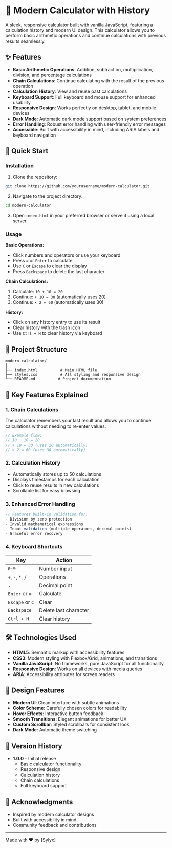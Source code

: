 # 🔢 Modern Calculator with History

A sleek, responsive calculator built with vanilla JavaScript, featuring a calculation history and modern UI design. This calculator allows you to perform basic arithmetic operations and continue calculations with previous results seamlessly.

## ✨ Features

- **Basic Arithmetic Operations**: Addition, subtraction, multiplication, division, and percentage calculations
- **Chain Calculations**: Continue calculating with the result of the previous operation
- **Calculation History**: View and reuse past calculations
- **Keyboard Support**: Full keyboard and mouse support for enhanced usability
- **Responsive Design**: Works perfectly on desktop, tablet, and mobile devices
- **Dark Mode**: Automatic dark mode support based on system preferences
- **Error Handling**: Robust error handling with user-friendly error messages
- **Accessible**: Built with accessibility in mind, including ARIA labels and keyboard navigation

## 🚀 Quick Start

### Installation

1. Clone the repository:
```bash
git clone https://github.com/yourusername/modern-calculator.git
```

2. Navigate to the project directory:
```bash
cd modern-calculator
```

3. Open `index.html` in your preferred browser or serve it using a local server.

### Usage

**Basic Operations:**
- Click numbers and operators or use your keyboard
- Press `=` or `Enter` to calculate
- Use `C` or `Escape` to clear the display
- Press `Backspace` to delete the last character

**Chain Calculations:**
1. Calculate: `10 + 10 = 20`
2. Continue: `+ 10 = 30` (automatically uses 20)
3. Continue: `× 2 = 60` (automatically uses 30)

**History:**
- Click on any history entry to use its result
- Clear history with the trash icon
- Use `Ctrl + H` to clear history via keyboard

## 📁 Project Structure

```
modern-calculator/
│
├── index.html          # Main HTML file
├── styles.css          # All styling and responsive design
└── README.md          # Project documentation
```

## 🎯 Key Features Explained

### 1. Chain Calculations
The calculator remembers your last result and allows you to continue calculations without needing to re-enter values:

```javascript
// Example flow:
// 10 + 10 = 20
// + 10 = 30 (uses 20 automatically)
// × 2 = 60 (uses 30 automatically)
```

### 2. Calculation History
- Automatically stores up to 50 calculations
- Displays timestamps for each calculation
- Click to reuse results in new calculations
- Scrollable list for easy browsing

### 3. Enhanced Error Handling
```javascript
// Features built-in validation for:
- Division by zero protection
- Invalid mathematical expressions
- Input validation (multiple operators, decimal points)
- Graceful error recovery
```

### 4. Keyboard Shortcuts
| Key | Action |
|-----|--------|
| `0-9` | Number input |
| `+`, `-`, `*`, `/` | Operations |
| `.` | Decimal point |
| `Enter` or `=` | Calculate |
| `Escape` or `C` | Clear |
| `Backspace` | Delete last character |
| `Ctrl + H` | Clear history |

## 🛠️ Technologies Used

- **HTML5**: Semantic markup with accessibility features
- **CSS3**: Modern styling with Flexbox/Grid, animations, and transitions
- **Vanilla JavaScript**: No frameworks, pure JavaScript for all functionality
- **Responsive Design**: Works on all devices with media queries
- **ARIA**: Accessibility attributes for screen readers

## 🎨 Design Features

- **Modern UI**: Clean interface with subtle animations
- **Color Scheme**: Carefully chosen colors for readability
- **Hover Effects**: Interactive button feedback
- **Smooth Transitions**: Elegant animations for better UX
- **Custom Scrollbar**: Styled scrollbars for consistent look
- **Dark Mode**: Automatic theme switching

## 🔄 Version History

- **1.0.0** - Initial release
  - Basic calculator functionality
  - Responsive design
  - Calculation history
  - Chain calculations
  - Full keyboard support

## 🙏 Acknowledgments

- Inspired by modern calculator designs
- Built with accessibility in mind
- Community feedback and contributions

---

Made with ❤️ by [Sylyx]